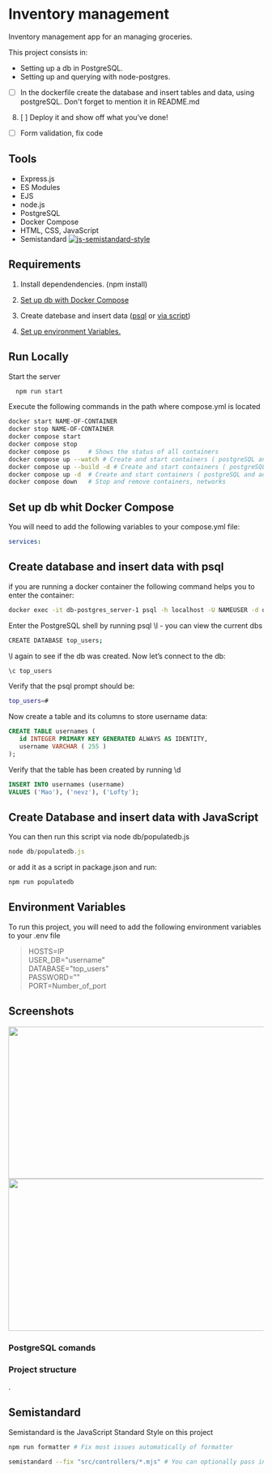 # Inventory management

Inventory management app for an managing groceries.

This project consists in:  

- Setting up a db in PostgreSQL.  
- Setting up and querying with node-postgres.
  
<!-- TODO: ! -->

- [ ] In the dockerfile create the database and insert tables and data, using postgreSQL. Don't forget to mention it in README.md

8. [ ] Deploy it and show off what you’ve done!

- [ ] Form validation, fix code

## Tools

- Express.js
- ES Modules
- EJS
- node.js
- PostgreSQL
- Docker Compose
- HTML, CSS, JavaScript
- Semistandard
[![js-semistandard-style](https://raw.githubusercontent.com/standard/semistandard/master/badge.svg)](https://github.com/standard/semistandard)

## Requirements
1. Install dependendencies. (npm install)

2. [Set up db with Docker Compose](#Set-up-db-whit-Docker-Compose)

3. Create datebase and insert data ([psql](#create-database-and-insert-data-with-psql)
 or [via script](#create-database-and-insert-data-with-javascript))  

4. [Set up environment Variables.](#environment-variables)
 

## Run Locally

Start the server

```bash
  npm run start
```  

Execute the following commands in the path where compose.yml is located  

```bash
docker start NAME-OF-CONTAINER
docker stop NAME-OF-CONTAINER
docker compose start
docker compose stop
docker compose ps     # Shows the status of all containers
docker compose up --watch # Create and start containers ( postgreSQL and adminer inventor-app)  
docker compose up --build -d # Create and start containers ( postgreSQL and adminer inventor-app)  
docker compose up -d  # Create and start containers ( postgreSQL and adminer inventor-app)  
docker compose down   # Stop and remove containers, networks
```

## Set up db whit Docker Compose 

You will need to add the following variables to your compose.yml file:

```yml
services:  

```

## Create database and insert data with psql  

if you are running a docker container the following command helps you to enter the container:  

```bash
docker exec -it db-postgres_server-1 psql -h localhost -U NAMEUSER -d odin
```

Enter the PostgreSQL shell by running psql
\l - you can view the current dbs  

```bash
CREATE DATABASE top_users;
```

\l again to see if the db was created. Now let’s connect to the db:

```bash
\c top_users
```

Verify that the psql prompt should be:  

```bash
top_users=#
```

Now create a table and its columns to store username data:  

```sql
CREATE TABLE usernames (
   id INTEGER PRIMARY KEY GENERATED ALWAYS AS IDENTITY,
   username VARCHAR ( 255 )
);
```

Verify that the table has been created by running \d

```sql
INSERT INTO usernames (username)
VALUES ('Mao'), ('nevz'), ('Lofty');
```

## Create Database and insert data with JavaScript

You can then run this script via node db/populatedb.js

```javascript
node db/populatedb.js
```
or add it as a script in package.json and run:

```bash
npm run populatedb
```

## Environment Variables
 
To run this project, you will need to add the following environment variables to your .env file

> HOSTS=IP  
> USER_DB="username"  
> DATABASE="top_users"  
> PASSWORD=""  
> PORT=Number_of_port  


## Screenshots

<img src="images/listofusers.jpg" width="800"  height=300>  

<img src="images/newuser.jpg" width="800"  height=300>

### PostgreSQL comands
 
### Project structure  

.

## Semistandard  

Semistandard is the JavaScript Standard Style on this project

```bash 
npm run formatter # Fix most issues automatically of formatter

semistandard --fix "src/controllers/*.mjs" # You can optionally pass in a directory (or directories) using the glob pattern. 
 
